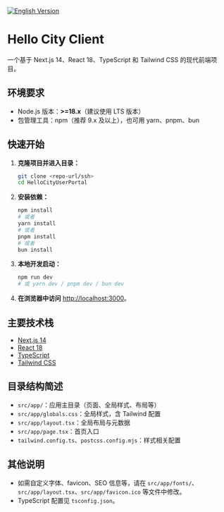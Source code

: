 [![English Version](https://img.shields.io/badge/Docs-English-green?style=flat-square)](./README.md)

# Hello City Client

一个基于 Next.js 14、React 18、TypeScript 和 Tailwind CSS 的现代前端项目。

## 环境要求

- Node.js 版本：**>=18.x**（建议使用 LTS 版本）
- 包管理工具：npm（推荐 9.x 及以上），也可用 yarn、pnpm、bun

## 快速开始

1. **克隆项目并进入目录：**

   ```bash
   git clone <repo-url/ssh>
   cd HelloCityUserPortal
   ```

2. **安装依赖：**

   ```bash
   npm install
   # 或者
   yarn install
   # 或者
   pnpm install
   # 或者
   bun install
   ```

3. **本地开发启动：**

   ```bash
   npm run dev
   # 或 yarn dev / pnpm dev / bun dev
   ```

4. **在浏览器中访问** [http://localhost:3000](http://localhost:3000)。

## 主要技术栈

- [Next.js 14](https://nextjs.org/)
- [React 18](https://react.dev/)
- [TypeScript](https://www.typescriptlang.org/)
- [Tailwind CSS](https://tailwindcss.com/)

## 目录结构简述

- `src/app/`：应用主目录（页面、全局样式、布局等）
- `src/app/globals.css`：全局样式，含 Tailwind 配置
- `src/app/layout.tsx`：全局布局与元数据
- `src/app/page.tsx`：首页入口
- `tailwind.config.ts`、`postcss.config.mjs`：样式相关配置

## 其他说明

- 如需自定义字体、favicon、SEO 信息等，请在 `src/app/fonts/`、`src/app/layout.tsx`、`src/app/favicon.ico` 等文件中修改。
- TypeScript 配置见 `tsconfig.json`。
